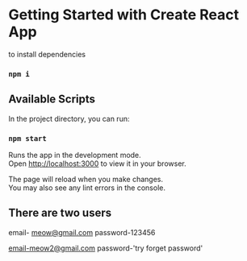 # Getting Started with Create React App

to install dependencies
### `npm i`

## Available Scripts

In the project directory, you can run:

### `npm start`

Runs the app in the development mode.\
Open [http://localhost:3000](http://localhost:3000) to view it in your browser.

The page will reload when you make changes.\
You may also see any lint errors in the console.

## There are two users
 email- meow@gmail.com
 password-123456

 email-meow2@gmail.com
 password-'try forget password'